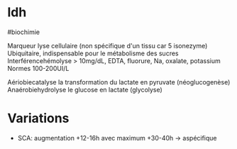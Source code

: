 # ldh
#biochimie 


Marqueur lyse cellulaire (non spécifique d'un tissu car 5 isonezyme)
Ubiquitaire, indispensable pour le métabolisme des sucres
Interférencehémolyse > 10mg/dL, EDTA, fluorure, Na, oxalate, potassium
Normes 100-200UI/L 

Aériobiecatalyse la transformation du lactate en pyruvate (néoglucogenèse)
Anaérobiehydrolyse le glucose en lactate (glycolyse)


# Variations


- SCA: augmentation +12-16h avec maximum +30-40h -> aspécifique 

